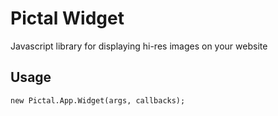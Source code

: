 # Pictal Widget
Javascript library for displaying hi-res images on your website 

## Usage
```
new Pictal.App.Widget(args, callbacks);
```



